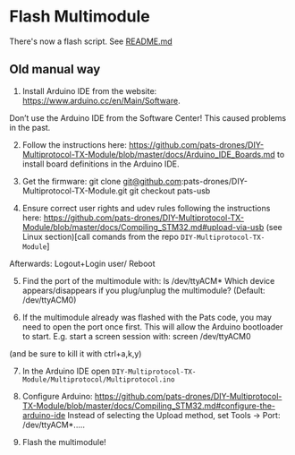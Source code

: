 # Flash Multimodule
There's now a flash script. See 
[README.md](https://github.com/pats-drones/pats/blob/master/README.md)

## Old manual way
1. Install Arduino IDE from the website: https://www.arduino.cc/en/Main/Software.

 Don’t use the Arduino IDE from the Software Center! This caused problems in the past.

2. Follow the instructions here: https://github.com/pats-drones/DIY-Multiprotocol-TX-Module/blob/master/docs/Arduino_IDE_Boards.md to install board definitions in the Arduino IDE.

3. Get the firmware:
		git clone git@github.com:pats-drones/DIY-Multiprotocol-TX-Module.git
		git checkout pats-usb

4. Ensure correct user rights and udev rules following the instructions here: https://github.com/pats-drones/DIY-Multiprotocol-TX-Module/blob/master/docs/Compiling_STM32.md#upload-via-usb (see Linux section)[call comands from the repo `DIY-Multiprotocol-TX-Module`]

 Afterwards: Logout+Login user/ Reboot

5. Find the port of the multimodule with:
		ls /dev/ttyACM*
Which device appears/disappears if you plug/unplug the multimodule? (Default: /dev/ttyACM0)

6. If the multimodule already was flashed with the Pats code, you may need to open the port once first. This will allow the Arduino bootloader to start. E.g. start a screen session with:
		screen /dev/ttyACM0

 (and be sure to kill it with ctrl+a,k,y)

7. In the Arduino IDE open `DIY-Multiprotocol-TX-Module/Multiprotocol/Multiprotocol.ino`

8. Configure Arduino: https://github.com/pats-drones/DIY-Multiprotocol-TX-Module/blob/master/docs/Compiling_STM32.md#configure-the-arduino-ide
Instead of selecting the Upload method, set Tools -> Port: /dev/ttyACM*.....

9. Flash the multimodule!
